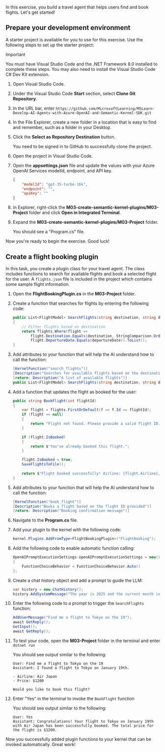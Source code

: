 In this exercise, you build a travel agent that helps users find and book flights. Let's get started!

## Prepare your development environment

A starter project is available for you to use for this exercise. Use the following steps to set up the starter project:

> [!IMPORTANT]
> You must have Visual Studio Code and the .NET Framework 8.0 installed to complete these steps. 
> You may also need to install the Visual Studio Code C# Dev Kit extension.

1. Open Visual Studio Code.

1. Under the Visual Studio Code **Start** section, select **Clone Git Repository**.

1. In the URL bar, enter `https://github.com/MicrosoftLearning/MSLearn-Develop-AI-Agents-with-Azure-OpenAI-and-Semantic-Kernel-SDK.git`

1. In the File Explorer, create a new folder in a location that is easy to find and remember, such as a folder in your Desktop.

1. Click the **Select as Repository Destination** button.

    You need to be signed in to GitHub to successfully clone the project.

1. Open the project in Visual Studio Code.

1. Open the **appsettings.json** file and update the values with your Azure OpenAI Services modelId, endpoint, and API key.

    ```json
    {
        "modelId": "gpt-35-turbo-16k",
        "endpoint": "",
        "apiKey": ""
    }
    ```

1. In Explorer, right-click the **M03-create-semantic-kernel-plugins/M03-Project** folder and click **Open in Integrated Terminal**.

1. Expand the **M03-create-semantic-kernel-plugins/M03-Project** folder.

    You should see a "Program.cs" file.

Now you're ready to begin the exercise. Good luck!

## Create a flight booking plugin

In this task, you create a plugin class for your travel agent. The class includes functions to search for available flights and book a selected flight for the user. A `flights.json` file is included in the project which contains some sample flight information.

1. Open the **FlightBookingPlugin.cs** in the **M03-Project** folder.

1. Create a function that searches for flights by entering the following code:

    ```c#
    public List<FlightModel> SearchFlights(string destination, string departureDate)
    {
        // Filter flights based on destination
        return flights.Where(flight =>
            flight.Destination.Equals(destination, StringComparison.OrdinalIgnoreCase) &&
            flight.DepartureDate.Equals(departureDate)).ToList();
    }
    ```

1. Add attributes to your function that will help the AI understand how to call the function:

    ```c#
    [KernelFunction("search_flights")]
    [Description("Searches for available flights based on the destination and departure date in the format YYYY-MM-DD")]
    [return: Description("A list of available flights")]
    public List<FlightModel> SearchFlights(string destination, string departureDate)
    ```

1. Add a function that updates the flight as booked for the user:

    ```c#
    public string BookFlight(int flightId)
    {
        var flight = flights.FirstOrDefault(f => f.Id == flightId);
        if (flight == null)
        {
            return "Flight not found. Please provide a valid flight ID.";
        }

        if (flight.IsBooked)
        {
            return $"You've already booked this flight.";
        }

        flight.IsBooked = true;
        SaveFlightsToFile();
        
        return $"Flight booked successfully! Airline: {flight.Airline}, Destination: {flight.Destination}, Departure: {flight.DepartureDate}, Price: ${flight.Price}.";
    }
    ```

1. Add attributes to your function that will help the AI understand how to call the function:

    ```c#
    [KernelFunction("book_flight")]
    [Description("Books a flight based on the flight ID provided")]
    [return: Description("Booking confirmation message")]
    ```

1. Navigate to the **Program.cs** file.

1. Add your plugin to the kernel with the following code:

    ```c#
    kernel.Plugins.AddFromType<FlightBookingPlugin>("FlightBooking");
    ```

1. Add the following code to enable automatic function calling:

    ```c#
    OpenAIPromptExecutionSettings openAIPromptExecutionSettings = new() 
    {
        FunctionChoiceBehavior = FunctionChoiceBehavior.Auto()
    };
    ```

1. Create a chat history object and add a prompt to guide the LLM:

    ```c#
    var history = new ChatHistory();
    history.AddSystemMessage("The year is 2025 and the current month is January");
    ```

1. Enter the following code to a prompt to trigger the `SearchFlights` function:

    ```c#
    AddUserMessage("Find me a flight to Tokyo on the 19");
    await GetReply();
    GetInput();
    await GetReply();
    ```

1. To test your code, open the **M03-Project** folder in the terminal and enter `dotnet run` 

    You should see output similar to the following:

    ```output
    User: Find me a flight to Tokyo on the 19
    Assistant: I found a flight to Tokyo on January 19th. 

    - Airline: Air Japan
    - Price: $1200

    Would you like to book this flight?
    ```

1. Enter "Yes" in the terminal to invoke the `BookFlight` function

    You should see output similar to the following:

    ```output
    User: Yes
    Assistant: Congratulations! Your flight to Tokyo on January 19th with Air Japan has been successfully booked. The total price for the flight is $1200.
    ```

Now you successfully added plugin functions to your kernel that can be invoked automatically. Great work!